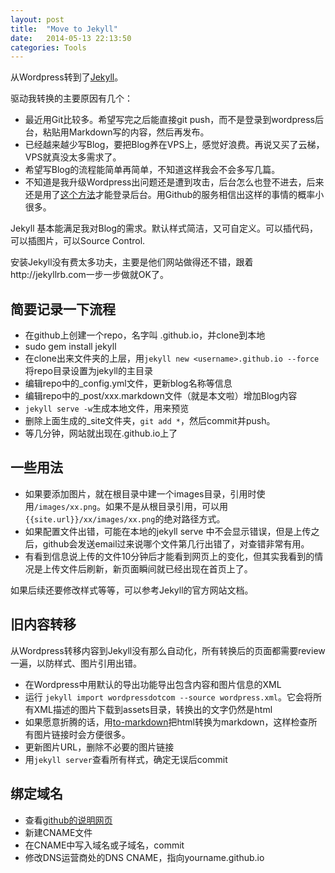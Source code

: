 ```yaml
---
layout: post
title:  "Move to Jekyll"
date:   2014-05-13 22:13:50
categories: Tools
---
```


从Wordpress转到了[Jekyll]。

驱动我转换的主要原因有几个：

- 最近用Git比较多。希望写完之后能直接git push，而不是登录到wordpress后台，粘贴用Markdown写的内容，然后再发布。
- 已经越来越少写Blog，要把Blog养在VPS上，感觉好浪费。再说又买了云梯，VPS就真没太多需求了。
- 希望写Blog的流程能简单再简单，不知道这样我会不会多写几篇。
- 不知道是我升级Wordpress出问题还是遭到攻击，后台怎么也登不进去，后来还是用了[这个方法]才能登录后台。用Github的服务相信出这样的事情的概率小很多。

Jekyll 基本能满足我对Blog的需求。默认样式简洁，又可自定义。可以插代码，可以插图片，可以Source Control.

安装Jekyll没有费太多功夫，主要是他们网站做得还不错，跟着http://jekyllrb.com一步一步做就OK了。

## 简要记录一下流程

- 在github上创建一个repo，名字叫 <username>.github.io，并clone到本地
- sudo gem install jekyll
- 在clone出来文件夹的上层，用`jekyll new <username>.github.io --force`将repo目录设置为jekyll的主目录
- 编辑repo中的_config.yml文件，更新blog名称等信息
- 编辑repo中的_post/xxx.markdown文件（就是本文啦）增加Blog内容
- `jekyll serve -w`生成本地文件，用来预览
- 删除上面生成的_site文件夹，`git add *`，然后commit并push。
- 等几分钟，网站就出现在<username>.github.io上了

## 一些用法

- 如果要添加图片，就在根目录中建一个images目录，引用时使用`/images/xx.png`。如果不是从根目录引用，可以用`{{site.url}}/xx/images/xx.png`的绝对路径方式。
- 如果配置文件出错，可能在本地的jekyll serve 中不会显示错误，但是上传之后，github会发送email过来说哪个文件第几行出错了，对查错非常有用。
- 有看到信息说上传的文件10分钟后才能看到网页上的变化，但其实我看到的情况是上传文件后刷新，新页面瞬间就已经出现在首页上了。

如果后续还要修改样式等等，可以参考Jekyll的官方网站文档。

## 旧内容转移

从Wordpress转移内容到Jekyll没有那么自动化，所有转换后的页面都需要review一遍，以防样式、图片引用出错。

- 在Wordpress中用默认的导出功能导出包含内容和图片信息的XML
- 运行 `jekyll import wordpressdotcom --source wordpress.xml`。它会将所有XML描述的图片下载到assets目录，转换出的文字仍然是html
- 如果愿意折腾的话，用[to-markdown](http://domchristie.github.io/to-markdown/)把html转换为markdown，这样检查所有图片链接时会方便很多。
- 更新图片URL，删除不必要的图片链接
- 用`jekyll server`查看所有样式，确定无误后commit

## 绑定域名
- 查看[github的说明网页](https://help.github.com/articles/setting-up-a-custom-domain-with-github-pages)
- 新建CNAME文件
- 在CNAME中写入域名或子域名，commit
- 修改DNS运营商处的DNS CNAME，指向yourname.github.io

[jekyll]:    http://jekyllrb.com
[这个方法]:    http://codex.wordpress.org/Resetting_Your_Password
